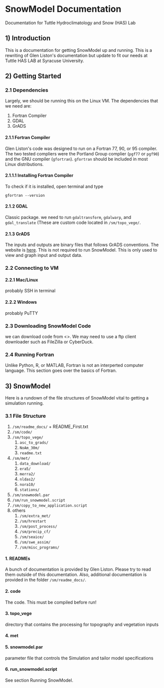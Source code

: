 # SnowModel Documentation
Documentation for Tuttle Hydroclimatology and Snow (HAS) Lab

## 1) Introduction
This is a documentation for getting SnowModel up and running. This is a rewriting of Glen Liston's documentation but update to fit our needs at Tuttle HAS LAB at Syracuse University.

## 2) Getting Started
### 2.1 Dependencies
Largely, we should be running this on the Linux VM. The dependencies that we need are:
1. Fortran Compiler
2. GDAL
3. GrADS
#### 2.1.1 Fortran Compiler
Glen Liston's code was designed to run on a Fortran 77, 90, or 95 compiler. The two tested compliers were the Portland Group complier (`pgf77` or `pgf90`) and the GNU compiler (`gfortran`). `gfortran` should be included in most Linux distributions.

#### 2.1.1.1 Installing Fortran Compiler
To check if it is installed, open terminal and type
```
gfortran --version
```

#### 2.1.2 GDAL
Classic package.
we need to run `gdaltransform`, `gdalwarp`, and `gdal_translate` (These are custom code located in `/sm/topo_vege/`. 
#### 2.1.3 GrADS
The inputs and outputs are binary files that follows GrADS conventions. The website is [here](cola.gmu.edu/grads).
This is not required to run SnowModel. This is only used to view and graph input and output data.
### 2.2 Connecting to VM
#### 2.2.1 Mac/Linux
probably SSH in terminal
#### 2.2.2 Windows
probably PuTTY
### 2.3 Downloading SnowModel Code
we can download code from <>.
We may need to use a ftp client downloader such as FileZilla or CyberDuck.
### 2.4 Running Fortran
Unlike Python, R, or MATLAB, Fortran is not an interperted computer language. This section goes over the basics of Fortran.

## 3) SnowModel
Here is a rundown of the file structures of SnowModel vital to getting a simulation running.
### 3.1 File Structure
1. `/sm/readme_docs/` + README_First.txt
2. `/sm/code/`
3. `/sm/topo_vege/`
    1. `asc_to_grads/`
    2. `NoAm_30m/`
    3. `readme.txt`
4. `/sm/met/`
    1. `data_download/`
    2. `era5/`
    3. `merra2/`
    4. `nldas2/`
    5. `nora10/`
    6. `stations/`
5. `/sm/snowmodel.par`
6. `/sm/run_snowmodel.script`
7. `/sm/copy_to_new_application.script`
8. others
    1. `/sm/extra_met/`
    2. `/sm/hrestart`
    3. `/sm/post_process/`
    4. `/sm/precip_cf/`
    5. `/sm/seaice/`
    6. `/sm/swe_assim/`
    7. `/sm/misc_programs/`


#### 1. READMEs
A bunch of documentation is provided by Glen Liston. Please try to read them outside of this documentation. Also, additional documentation is provided in the folder `/sm/readme_docs/`.
#### 2. code
The code. This must be compiled before run!
#### 3. topo_vege
directory that contains the processing for topography and vegetation inputs
#### 4. met
#### 5. snowmodel.par
parameter file that controls the Simulation and tailor model specifications
#### 6. run_snowmodel.script
See section Running SnowModel.
